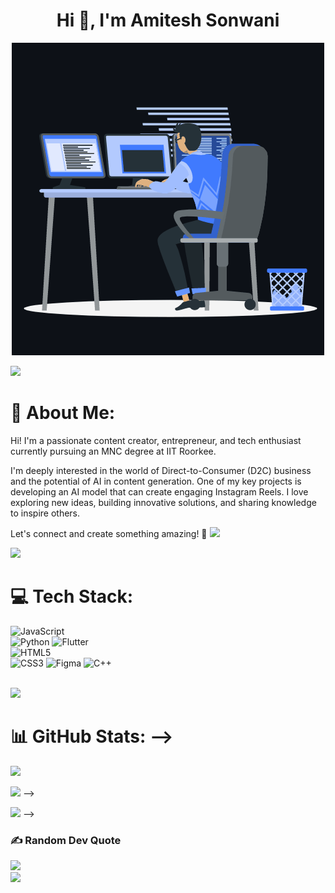 <h1 align="center">Hi 👋, I'm Amitesh Sonwani</h1>
<p align="center"><img src="animation.gif" width="500" alt="animation.gif"></p>
<img src="https://user-images.githubusercontent.com/73097560/115834477-dbab4500-a447-11eb-908a-139a6edaec5c.gif">             

# 💫 About Me:
Hi! I'm a passionate content creator, entrepreneur, and tech enthusiast currently pursuing an MNC degree at IIT Roorkee.

I'm deeply interested in the world of Direct-to-Consumer (D2C) business and the potential of AI in content generation. One of my key projects is developing an AI model that can create engaging Instagram Reels. I love exploring new ideas, building innovative solutions, and sharing knowledge to inspire others.

Let's connect and create something amazing! 🚀
![](https://komarev.com/ghpvc/?username=eyescratcher22&color=447ff7&label=Visitor+count)

<img src="https://user-images.githubusercontent.com/73097560/115834477-dbab4500-a447-11eb-908a-139a6edaec5c.gif">

# 💻 Tech Stack:
![JavaScript](https://img.shields.io/badge/javascript-%23F7DF1E.svg?style=for-the-badge&logo=javascript&logoColor=black)  
![Python](https://img.shields.io/badge/python-3670A0?style=for-the-badge&logo=python&logoColor=ffdd54)
![Flutter](https://img.shields.io/badge/Flutter-02569B?style=flat&logo=flutter&logoColor=white)  
![HTML5](https://img.shields.io/badge/html5-%23E34F26.svg?style=for-the-badge&logo=html5&logoColor=white)  
![CSS3](https://img.shields.io/badge/css3-%231572B6.svg?style=for-the-badge&logo=css3&logoColor=white) 
![Figma](https://img.shields.io/badge/figma-%23F24E1E.svg?style=for-the-badge&logo=figma&logoColor=white)
![C++](https://img.shields.io/badge/c++-%2300599C.svg?style=for-the-badge&logo=c%2B%2B&logoColor=white)  

<br>
<img src="https://user-images.githubusercontent.com/73097560/115834477-dbab4500-a447-11eb-908a-139a6edaec5c.gif">




 # 📊 GitHub Stats: -->
 ![](https://github-readme-stats.vercel.app/api?username=eyescratcher22&theme=react&hide_border=false&include_all_commits=true&count_private=true)<br/> 


 <img src="https://user-images.githubusercontent.com/73097560/115834477-dbab4500-a447-11eb-908a-139a6edaec5c.gif"> -->



<img src="https://user-images.githubusercontent.com/73097560/115834477-dbab4500-a447-11eb-908a-139a6edaec5c.gif">  -->


### ✍️ Random Dev Quote
![](https://quotes-github-readme.vercel.app/api?type=horizontal&theme=radical)
<br>
<img src="https://user-images.githubusercontent.com/73097560/115834477-dbab4500-a447-11eb-908a-139a6edaec5c.gif">
